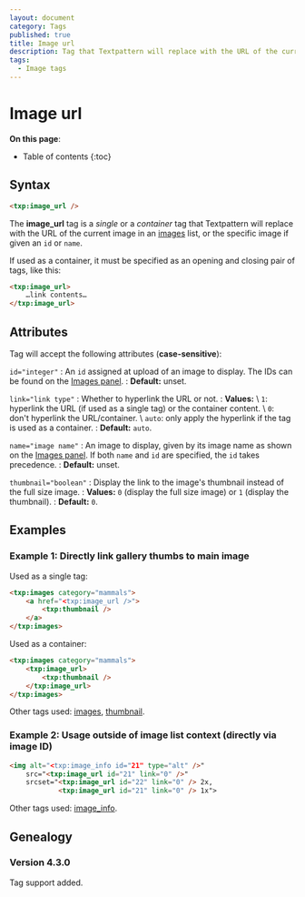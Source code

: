 ```yaml
---
layout: document
category: Tags
published: true
title: Image url
description: Tag that Textpattern will replace with the URL of the current image in an images list, or a specific image.
tags:
  - Image tags
---
```


# Image url

**On this page**:

* Table of contents
{:toc}

## Syntax

~~~ html
<txp:image_url />
~~~

The **image_url** tag is a *single* or a *container* tag that Textpattern will replace with the URL of the current image in an [images](/tags/images) list, or the specific image if given an `id` or `name`.

If used as a container, it must be specified as an opening and closing pair of tags, like this:

~~~ html
<txp:image_url>
    …link contents…
</txp:image_url>
~~~

## Attributes

Tag will accept the following attributes (**case-sensitive**):

`id="integer"`
: An `id` assigned at upload of an image to display. The IDs can be found on the [Images panel](/administration/images-panel).
: **Default:** unset.

`link="link type"`
: Whether to hyperlink the URL or not.
: **Values:** \\
`1`: hyperlink the URL (if used as a single tag) or the container content. \\
`0`: don't hyperlink the URL/container. \\
`auto`: only apply the hyperlink if the tag is used as a container.
: **Default:** `auto`.

`name="image name"`
: An image to display, given by its image name as shown on the [Images panel](/administration/images-panel). If both `name` and `id` are specified, the `id` takes precedence.
: **Default:** unset.

`thumbnail="boolean"`
: Display the link to the image's thumbnail instead of the full size image.
: **Values:** `0` (display the full size image) or `1` (display the thumbnail).
: **Default:** `0`.

## Examples

### Example 1: Directly link gallery thumbs to main image

Used as a single tag:

~~~ html
<txp:images category="mammals">
    <a href="<txp:image_url />">
        <txp:thumbnail />
    </a>
</txp:images>
~~~

Used as a container:

~~~ html
<txp:images category="mammals">
    <txp:image_url>
        <txp:thumbnail />
    </txp:image_url>
</txp:images>
~~~

Other tags used: [images](/tags/images), [thumbnail](/tags/thumbnail).

### Example 2: Usage outside of image list context (directly via image ID)

~~~ html
<img alt="<txp:image_info id="21" type="alt" />"
    src="<txp:image_url id="21" link="0" />"
    srcset="<txp:image_url id="22" link="0" /> 2x,
            <txp:image_url id="21" link="0" /> 1x">
~~~

Other tags used: [image_info](/tags/image_info).

## Genealogy

### Version 4.3.0

Tag support added.
